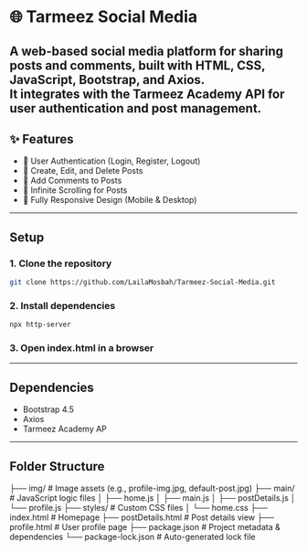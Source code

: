 #  🌐 Tarmeez Social Media

A web-based social media platform for sharing posts and comments, built with **HTML**, **CSS**, **JavaScript**, **Bootstrap**, and **Axios**.  
It integrates with the Tarmeez Academy API for user authentication and post management.
---
## ✨ Features

- 🔐 User Authentication (Login, Register, Logout)
- 📝 Create, Edit, and Delete Posts
- 💬 Add Comments to Posts
- 🔁 Infinite Scrolling for Posts
- 📱 Fully Responsive Design (Mobile & Desktop)
  
---
## Setup

### 1. Clone the repository
```bash
git clone https://github.com/LailaMosbah/Tarmeez-Social-Media.git
```
### 2. Install dependencies
```bash
npx http-server
```
### 3. Open index.html in a browser

---

## Dependencies
- Bootstrap 4.5
- Axios
- Tarmeez Academy AP

---

## Folder Structure

├── img/                # Image assets (e.g., profile-img.jpg, default-post.jpg)
├── main/               # JavaScript logic files
│   ├── home.js
│   ├── main.js
│   ├── postDetails.js
│   └── profile.js
├── styles/             # Custom CSS files
│   └── home.css
├── index.html          # Homepage
├── postDetails.html    # Post details view
├── profile.html        # User profile page
├── package.json        # Project metadata & dependencies
└── package-lock.json   # Auto-generated lock file

